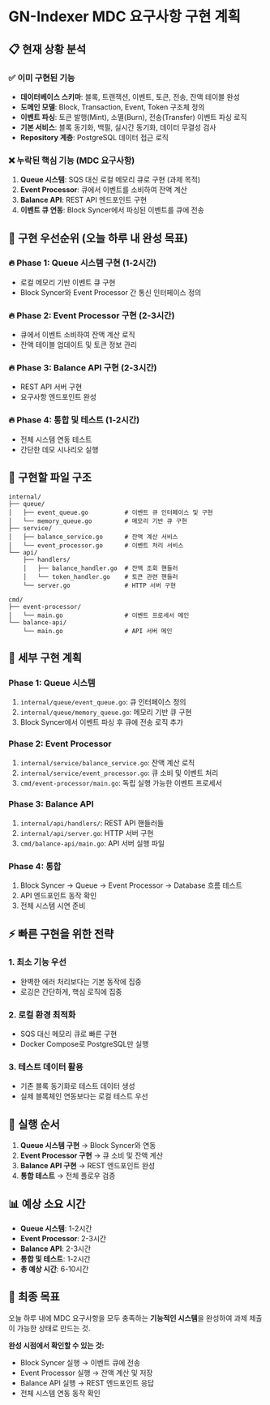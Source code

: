 # GN-Indexer MDC 요구사항 구현 계획

## 📋 현재 상황 분석

### ✅ 이미 구현된 기능
- **데이터베이스 스키마**: 블록, 트랜잭션, 이벤트, 토큰, 전송, 잔액 테이블 완성
- **도메인 모델**: Block, Transaction, Event, Token 구조체 정의
- **이벤트 파싱**: 토큰 발행(Mint), 소멸(Burn), 전송(Transfer) 이벤트 파싱 로직
- **기본 서비스**: 블록 동기화, 백필, 실시간 동기화, 데이터 무결성 검사
- **Repository 계층**: PostgreSQL 데이터 접근 로직

### ❌ 누락된 핵심 기능 (MDC 요구사항)
1. **Queue 시스템**: SQS 대신 로컬 메모리 큐로 구현 (과제 목적)
2. **Event Processor**: 큐에서 이벤트를 소비하여 잔액 계산
3. **Balance API**: REST API 엔드포인트 구현
4. **이벤트 큐 연동**: Block Syncer에서 파싱된 이벤트를 큐에 전송

## 🎯 구현 우선순위 (오늘 하루 내 완성 목표)

### 🔥 **Phase 1: Queue 시스템 구현 (1-2시간)**
- 로컬 메모리 기반 이벤트 큐 구현
- Block Syncer와 Event Processor 간 통신 인터페이스 정의

### 🔥 **Phase 2: Event Processor 구현 (2-3시간)**
- 큐에서 이벤트 소비하여 잔액 계산 로직
- 잔액 테이블 업데이트 및 토큰 정보 관리

### 🔥 **Phase 3: Balance API 구현 (2-3시간)**
- REST API 서버 구현
- 요구사항 엔드포인트 완성

### 🔥 **Phase 4: 통합 및 테스트 (1-2시간)**
- 전체 시스템 연동 테스트
- 간단한 데모 시나리오 실행

## 📁 구현할 파일 구조

```
internal/
├── queue/
│   ├── event_queue.go          # 이벤트 큐 인터페이스 및 구현
│   └── memory_queue.go         # 메모리 기반 큐 구현
├── service/
│   ├── balance_service.go      # 잔액 계산 서비스
│   └── event_processor.go      # 이벤트 처리 서비스
└── api/
    ├── handlers/
    │   ├── balance_handler.go  # 잔액 조회 핸들러
    │   └── token_handler.go    # 토큰 관련 핸들러
    └── server.go               # HTTP 서버 구현

cmd/
├── event-processor/
│   └── main.go                 # 이벤트 프로세서 메인
└── balance-api/
    └── main.go                 # API 서버 메인
```

## 🔧 세부 구현 계획

### **Phase 1: Queue 시스템**
1. `internal/queue/event_queue.go`: 큐 인터페이스 정의
2. `internal/queue/memory_queue.go`: 메모리 기반 큐 구현
3. Block Syncer에서 이벤트 파싱 후 큐에 전송 로직 추가

### **Phase 2: Event Processor**
1. `internal/service/balance_service.go`: 잔액 계산 로직
2. `internal/service/event_processor.go`: 큐 소비 및 이벤트 처리
3. `cmd/event-processor/main.go`: 독립 실행 가능한 이벤트 프로세서

### **Phase 3: Balance API**
1. `internal/api/handlers/`: REST API 핸들러들
2. `internal/api/server.go`: HTTP 서버 구현
3. `cmd/balance-api/main.go`: API 서버 실행 파일

### **Phase 4: 통합**
1. Block Syncer → Queue → Event Processor → Database 흐름 테스트
2. API 엔드포인트 동작 확인
3. 전체 시스템 시연 준비

## ⚡ 빠른 구현을 위한 전략

### **1. 최소 기능 우선**
- 완벽한 에러 처리보다는 기본 동작에 집중
- 로깅은 간단하게, 핵심 로직에 집중

### **2. 로컬 환경 최적화**
- SQS 대신 메모리 큐로 빠른 구현
- Docker Compose로 PostgreSQL만 실행

### **3. 테스트 데이터 활용**
- 기존 블록 동기화로 테스트 데이터 생성
- 실제 블록체인 연동보다는 로컬 테스트 우선

## 🚀 실행 순서

1. **Queue 시스템 구현** → Block Syncer와 연동
2. **Event Processor 구현** → 큐 소비 및 잔액 계산
3. **Balance API 구현** → REST 엔드포인트 완성
4. **통합 테스트** → 전체 플로우 검증

## 📊 예상 소요 시간

- **Queue 시스템**: 1-2시간
- **Event Processor**: 2-3시간  
- **Balance API**: 2-3시간
- **통합 및 테스트**: 1-2시간
- **총 예상 시간**: 6-10시간

## 🎯 최종 목표

오늘 하루 내에 MDC 요구사항을 모두 충족하는 **기능적인 시스템**을 완성하여 과제 제출이 가능한 상태로 만드는 것.

**완성 시점에서 확인할 수 있는 것:**
- Block Syncer 실행 → 이벤트 큐에 전송
- Event Processor 실행 → 잔액 계산 및 저장
- Balance API 실행 → REST 엔드포인트 응답
- 전체 시스템 연동 동작 확인
